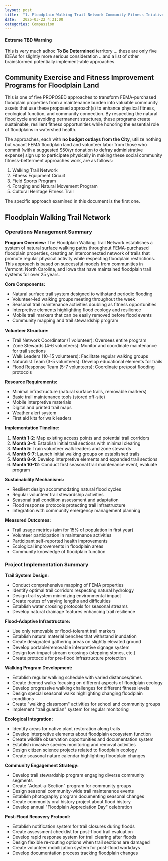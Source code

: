 ```yaml
---
layout: post
title:  "1. Floodplain Walking Trail Network Community Fitness Iniative"
date:   2025-03-22 4:31:00
categories: Compassion
---
```


#### Extreme TBD Warning

This is very much adhoc **To Be Determined** territory ... these are only five IDEAs for slightly more serious consideration  ...and a list of other brainstormed potentially implement-able approaches.

## Community Exercise and Fitness Improvement Programs for Floodplain Land

This is one of five PROPOSED approaches to transform FEMA-purchased floodplain properties from a maintenance burden into valuable community assets that use these proposed approach(s) to enhance physical fitness, ecological function, and community connection. By respecting the natural flood cycle and avoiding permanent structures, these programs create sustainable, resilient fitness opportunities while honoring the essential role of floodplains in watershed health.

The approaches, each with **no budget outlays from the City**, utilize nothing but vacant FEMA floodplain land and volunteer labor from those who commit [with a suggested $50/yr donation to defray administrative expense] sign up to participate physically in making these social community fitness-betterment approaches work, are as follows:

1) Walking Trail Network
2) Fitness Equipment Circuit
3) Field Sports Program
4) Foraging and Natural Movement Program
5) Cultural Heritage Fitness Trail

The specific approach examined in this document is the first one.

## Floodplain Walking Trail Network

### Operations Management Summary

**Program Overview:**
The Floodplain Walking Trail Network establishes a system of natural surface walking paths throughout FEMA-purchased floodplain properties, creating an interconnected network of trails that promote regular physical activity while respecting floodplain restrictions. This approach is based on successful models from communities in Vermont, North Carolina, and Iowa that have maintained floodplain trail systems for over 25 years.

**Core Components:**
- Natural surface trail system designed to withstand periodic flooding
- Volunteer-led walking groups meeting throughout the week
- Seasonal trail maintenance activities doubling as fitness opportunities
- Interpretive elements highlighting flood ecology and resilience
- Mobile trail markers that can be easily removed before flood events
- Community mapping and trail stewardship program

**Volunteer Structure:**
- Trail Network Coordinator (1 volunteer): Oversees entire program
- Zone Stewards (4-6 volunteers): Monitor and coordinate maintenance for trail sections
- Walk Leaders (10-15 volunteers): Facilitate regular walking groups
- Naturalist Team (3-5 volunteers): Develop educational elements for trails
- Flood Response Team (5-7 volunteers): Coordinate pre/post flooding protocols

**Resource Requirements:**
- Minimal infrastructure (natural surface trails, removable markers)
- Basic trail maintenance tools (stored off-site)
- Mobile interpretive materials
- Digital and printed trail maps
- Weather alert system
- First aid kits for walk leaders

**Implementation Timeline:**
1. **Month 1-2**: Map existing access points and potential trail corridors
2. **Month 3-4**: Establish initial trail sections with minimal clearing
3. **Month 5**: Train volunteer walk leaders and zone stewards
4. **Month 6-7**: Launch initial walking groups on established trails
5. **Month 8-9**: Develop interpretive elements and expanded trail sections
6. **Month 10-12**: Conduct first seasonal trail maintenance event, evaluate program

**Sustainability Mechanisms:**
- Resilient design accommodating natural flood cycles
- Regular volunteer trail stewardship activities
- Seasonal trail condition assessment and adaptation
- Flood response protocols protecting trail infrastructure
- Integration with community emergency management planning

**Measured Outcomes:**
- Trail usage metrics (aim for 15% of population in first year)
- Volunteer participation in maintenance activities
- Participant self-reported health improvements
- Ecological improvements in floodplain areas
- Community knowledge of floodplain function

### Project Implementation Summary

**Trail System Design:**
- Conduct comprehensive mapping of FEMA properties
- Identify optimal trail corridors respecting natural hydrology
- Design trail system minimizing environmental impact
- Create routes of varying lengths and difficulties
- Establish water crossing protocols for seasonal streams
- Develop natural drainage features enhancing trail resilience

**Flood-Adaptive Infrastructure:**
- Use only removable or flood-tolerant trail markers
- Establish natural material benches that withstand inundation
- Create designated gathering areas on slightly elevated ground
- Develop portable/removable interpretive signage system
- Design low-impact stream crossings (stepping stones, etc.)
- Create protocols for pre-flood infrastructure protection

**Walking Program Development:**
- Establish regular walking schedule with varied distances/times
- Create themed walks focusing on different aspects of floodplain ecology
- Develop progressive walking challenges for different fitness levels
- Design special seasonal walks highlighting changing floodplain conditions
- Create "walking classroom" activities for school and community groups
- Implement "trail guardian" system for regular monitoring

**Ecological Integration:**
- Identify areas for native plant restoration along trails
- Develop interpretive elements about floodplain ecosystem function
- Create wildlife observation opportunities and documentation system
- Establish invasive species monitoring and removal activities
- Design citizen science projects related to floodplain ecology
- Create seasonal nature calendar highlighting floodplain changes

**Community Engagement Strategy:**
- Develop trail stewardship program engaging diverse community segments
- Create "Adopt-a-Section" program for community groups
- Design seasonal community-wide trail maintenance events
- Establish photography program documenting seasonal changes
- Create community oral history project about flood history
- Develop annual "Floodplain Appreciation Day" celebration

**Post-Flood Recovery Protocol:**
- Establish notification system for trail closures during floods
- Create assessment checklist for post-flood trail evaluation
- Develop rapid response system for trail clearing after floods
- Design flexible re-routing options when trail sections are damaged
- Create volunteer mobilization system for post-flood workdays
- Develop documentation process tracking floodplain changes

